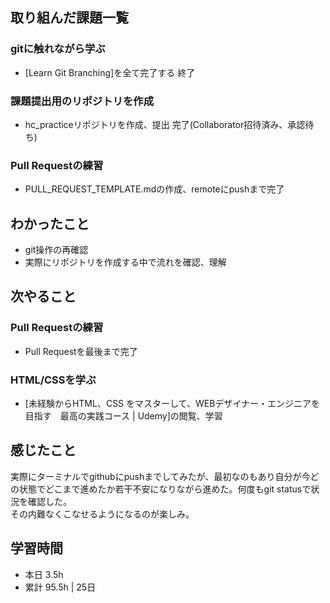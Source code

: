 ## 取り組んだ課題一覧
### gitに触れながら学ぶ
- [Learn Git Branching]を全て完了する 終了

### 課題提出用のリポジトリを作成
- hc_practiceリポジトリを作成、提出 完了(Collaborator招待済み、承認待ち)

### Pull Requestの練習
- PULL_REQUEST_TEMPLATE.mdの作成、remoteにpushまで完了

## わかったこと
- git操作の再確認
- 実際にリポジトリを作成する中で流れを確認、理解

## 次やること
### Pull Requestの練習
- Pull Requestを最後まで完了

### HTML/CSSを学ぶ
- [未経験からHTML、CSS をマスターして、WEBデザイナー・エンジニアを目指す　最高の実践コース | Udemy]の閲覧、学習

## 感じたこと
実際にターミナルでgithubにpushまでしてみたが、最初なのもあり自分が今どの状態でどこまで進めたか若干不安になりながら進めた。何度もgit statusで状況を確認した。  
その内難なくこなせるようになるのが楽しみ。

## 学習時間
- 本日 3.5h
- 累計 95.5h | 25日 
